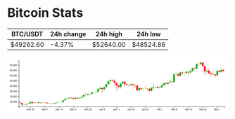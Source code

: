 # Bitcoin Stats

BTC/USDT|24h change|24h high|24h low|
|---|---|---|---|
|$49262.60|-4.37%|$52640.00|$48524.86|

<img src="./chart.svg">
